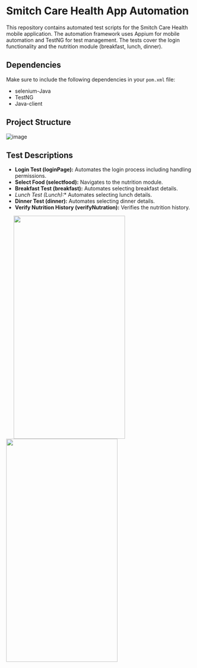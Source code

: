 # Smitch Care Health App Automation

This repository contains automated test scripts for the Smitch Care Health mobile application. The automation framework uses Appium for mobile automation and TestNG for test management. The tests cover the login functionality and the nutrition module (breakfast, lunch, dinner).

## Dependencies
Make sure to include the following dependencies in your `pom.xml` file:
- selenium-Java
- TestNG
- Java-client

## Project Structure
![image](https://github.com/user-attachments/assets/7e648ea3-e0a6-431f-b249-5321e41d516b)
## Test Descriptions
- **Login Test (loginPage):** Automates the login process including handling permissions.
- **Select Food (selectfood):** Navigates to the nutrition module.
- **Breakfast Test (breakfast):** Automates selecting breakfast details.
- *Lunch Test (Lunch):** Automates selecting lunch details.
- **Dinner Test (dinner):** Automates selecting dinner details.
- **Verify Nutrition History (verifyNutration):** Verifies the nutrition history.

 <img src="https://github.com/artsamir/smitch_care/assets/155747719/f85f5d82-6744-41dd-9896-92cf4a67e238" width="300px" height="600px" hspace="20px" /> 
 <img src="https://github.com/artsamir/smitch_care/assets/155747719/c961eb7e-9bba-4c12-a654-566c86178c44" width="300px" height="600px" /> <br><br>
